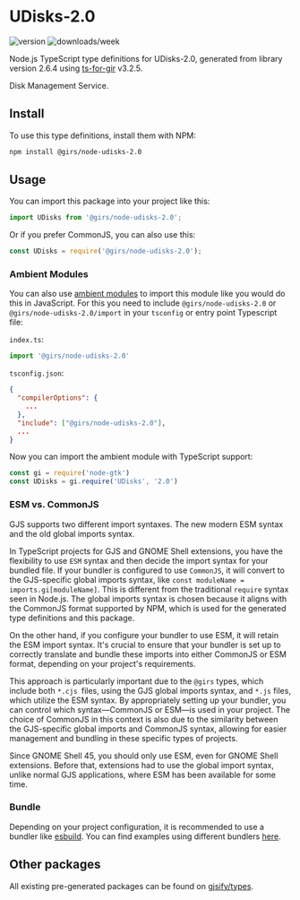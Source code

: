 
# UDisks-2.0

![version](https://img.shields.io/npm/v/@girs/node-udisks-2.0)
![downloads/week](https://img.shields.io/npm/dw/@girs/node-udisks-2.0)


Node.js TypeScript type definitions for UDisks-2.0, generated from library version 2.6.4 using [ts-for-gir](https://github.com/gjsify/ts-for-gir) v3.2.5.

Disk Management Service.

## Install

To use this type definitions, install them with NPM:
```bash
npm install @girs/node-udisks-2.0
```

## Usage

You can import this package into your project like this:
```ts
import UDisks from '@girs/node-udisks-2.0';
```

Or if you prefer CommonJS, you can also use this:
```ts
const UDisks = require('@girs/node-udisks-2.0');
```

### Ambient Modules

You can also use [ambient modules](https://github.com/gjsify/ts-for-gir/tree/main/packages/cli#ambient-modules) to import this module like you would do this in JavaScript.
For this you need to include `@girs/node-udisks-2.0` or `@girs/node-udisks-2.0/import` in your `tsconfig` or entry point Typescript file:

`index.ts`:
```ts
import '@girs/node-udisks-2.0'
```

`tsconfig.json`:
```json
{
  "compilerOptions": {
    ...
  },
  "include": ["@girs/node-udisks-2.0"],
  ...
}
```

Now you can import the ambient module with TypeScript support: 

```ts
const gi = require('node-gtk')
const UDisks = gi.require('UDisks', '2.0')
```



### ESM vs. CommonJS

GJS supports two different import syntaxes. The new modern ESM syntax and the old global imports syntax.

In TypeScript projects for GJS and GNOME Shell extensions, you have the flexibility to use `ESM` syntax and then decide the import syntax for your bundled file. If your bundler is configured to use `CommonJS`, it will convert to the GJS-specific global imports syntax, like `const moduleName = imports.gi[moduleName]`. This is different from the traditional `require` syntax seen in Node.js. The global imports syntax is chosen because it aligns with the CommonJS format supported by NPM, which is used for the generated type definitions and this package.

On the other hand, if you configure your bundler to use ESM, it will retain the ESM import syntax. It's crucial to ensure that your bundler is set up to correctly translate and bundle these imports into either CommonJS or ESM format, depending on your project's requirements.

This approach is particularly important due to the `@girs` types, which include both `*.cjs `files, using the GJS global imports syntax, and `*.js` files, which utilize the ESM syntax. By appropriately setting up your bundler, you can control which syntax—CommonJS or ESM—is used in your project. The choice of CommonJS in this context is also due to the similarity between the GJS-specific global imports and CommonJS syntax, allowing for easier management and bundling in these specific types of projects.

Since GNOME Shell 45, you should only use ESM, even for GNOME Shell extensions. Before that, extensions had to use the global import syntax, unlike normal GJS applications, where ESM has been available for some time.

### Bundle

Depending on your project configuration, it is recommended to use a bundler like [esbuild](https://esbuild.github.io/). You can find examples using different bundlers [here](https://github.com/gjsify/ts-for-gir/tree/main/examples).

## Other packages

All existing pre-generated packages can be found on [gjsify/types](https://github.com/gjsify/types).

